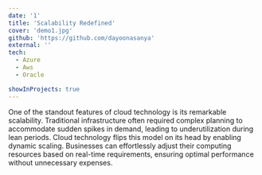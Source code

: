 ```yaml
---
date: '1'
title: 'Scalability Redefined'
cover: 'demo1.jpg'
github: 'https://github.com/dayoonasanya'
external: ''
tech:
  - Azure
  - Aws
  - Oracle

showInProjects: true
---
```


One of the standout features of cloud technology is its remarkable scalability. Traditional infrastructure often required complex planning to accommodate sudden spikes in demand, leading to underutilization during lean periods. Cloud technology flips this model on its head by enabling dynamic scaling. Businesses can effortlessly adjust their computing resources based on real-time requirements, ensuring optimal performance without unnecessary expenses.
